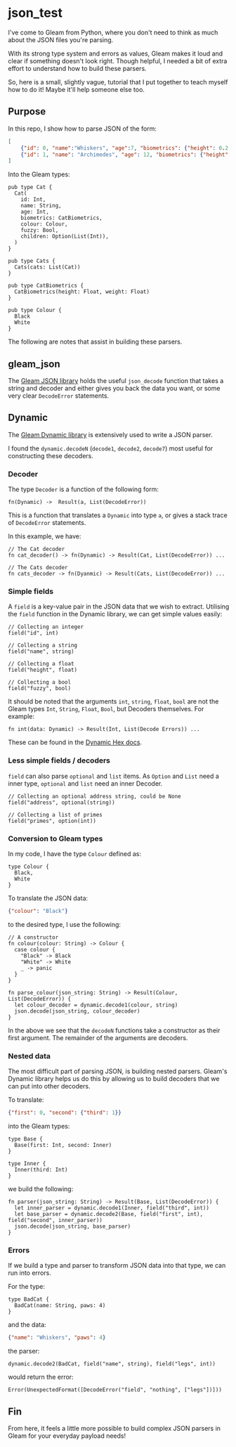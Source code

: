 # json_test

I've come to Gleam from Python, where you don't need to think as much about the JSON files you're parsing. 

With its strong type system and errors as values, Gleam makes it loud and clear if something doesn't look right. Though helpful, I needed a bit of extra effort to understand how to build these parsers. 

So, here is a small, slightly vague, tutorial that I put together to teach myself how to do it! Maybe it'll help someone else too.

## Purpose
In this repo, I show how to parse JSON of the form:
```json
[
    {"id": 0, "name":"Whiskers", "age":7, "biometrics": {"height": 0.2, "weight": 4.5}, "colour":"White", "fuzzy": true, "children": null},
    {"id": 1, "name": "Archimedes", "age": 12, "biometrics": {"height": 0.3, "weight": 4.0}, "colour": "Black", "fuzzy": false, "children": [0]}
]
```

Into the Gleam types:
```gleam
pub type Cat {
  Cat(
    id: Int,
    name: String,
    age: Int,
    biometrics: CatBiometrics,
    colour: Colour,
    fuzzy: Bool,
    children: Option(List(Int)),
  )
}

pub type Cats {
  Cats(cats: List(Cat))
}

pub type CatBiometrics {
  CatBiometrics(height: Float, weight: Float)
}

pub type Colour {
  Black
  White
}
```

The following are notes that assist in building these parsers.

## gleam_json
The [Gleam JSON library](https://hexdocs.pm/gleam_json/1.0.1/index.html) holds the useful `json_decode` function that takes a string and decoder and either gives you back the data you want, or some very clear `DecodeError` statements.

## Dynamic
The [Gleam Dynamic library](https://hexdocs.pm/gleam_stdlib/gleam/dynamic.html#int) is extensively used to write a JSON parser.

I found the `dynamic.decodeN` (`decode1`, `decode2`, `decode7`) most useful for constructing these decoders.

### Decoder
The type `Decoder` is a function of the following form:

```gleam
fn(Dynamic) ->  Result(a, List(DecodeError))
```

This is a function that translates a `Dynamic` into type `a`, or gives a stack trace of `DecodeError` statements.

In this example, we have:
```gleam
// The Cat decoder
fn cat_decoder() -> fn(Dynamic) -> Result(Cat, List(DecodeError)) ...

// The Cats decoder
fn cats_decoder -> fn(Dyanmic) -> Result(Cats, List(DecodeError)) ...

```

### Simple fields
A `field` is a key-value pair in the JSON data that we wish to extract. Utilising the `field` function in the Dynamic library, we can get simple values easily: 

```gleam
// Collecting an integer
field("id", int)

// Collecting a string
field("name", string)

// Collecting a float
field("height", float)

// Collecting a bool
field("fuzzy", bool)
```

It should be noted that the arguments `int`, `string`, `float`, `bool` are not the Gleam types `Int`, `String`, `Float`, `Bool`, but Decoders themselves. For example:

```gleam
fn int(data: Dynamic) -> Result(Int, List(Decode Errors)) ...
```

These can be found in the [Dynamic Hex docs](https://hexdocs.pm/gleam_stdlib/gleam/dynamic.html#int).

### Less simple fields / decoders

`field` can also parse `optional` and `list` items. As `Option` and `List` need a inner type, `optional` and `list` need an inner Decoder.
```gleam
// Collecting an optional address string, could be None
field("address", optional(string))

// Collecting a list of primes
field("primes", option(int))
```

### Conversion to Gleam types

In my code, I have the type `Colour` defined as:

```gleam
type Colour {
  Black, 
  White
}
```

To translate the JSON data:
```json
{"colour": "Black"}
```

to the desired type, I use the following: 
```gleam
// A constructor 
fn colour(colour: String) -> Colour {
  case colour {
    "Black" -> Black
    "White" -> White
    _ -> panic
  }
}

fn parse_colour(json_string: String) -> Result(Colour, List(DecodeError)) {
  let colour_decoder = dynamic.decode1(colour, string)
  json.decode(json_string, colour_decoder)
}
```

In the above we see that the `decodeN` functions take a constructor as their first argument. The remainder of the arguments are decoders. 

### Nested data
The most difficult part of parsing JSON, is building nested parsers. Gleam's Dynamic library helps us do this by allowing us to build decoders that we can put into other decoders.

To translate:
```json
{"first": 0, "second": {"third": 1}}
```
into the Gleam types:
```gleam 
type Base {
  Base(first: Int, second: Inner)
}

type Inner {
  Inner(third: Int)
}
```

we build the following: 

```gleam
fn parser(json_string: String) -> Result(Base, List(DecodeError)) {
  let inner_parser = dynamic.decode1(Inner, field("third", int))
  let base_parser = dynamic.decode2(Base, field("first", int), field("second", inner_parser))
  json.decode(json_string, base_parser)
}
```

### Errors
If we build a type and parser to transform JSON data into that type, we can run into errors.

For the type:
```gleam
type BadCat {
  BadCat(name: String, paws: 4)
}
```

and the data:
```json
{"name": "Whiskers", "paws": 4}
```

the parser:
```gleam
dynamic.decode2(BadCat, field("name", string), field("legs", int))
```

would return the error:
```gleam
Error(UnexpectedFormat([DecodeError("field", "nothing", ["legs"])]))
```

## Fin
From here, it feels a little more possible to build complex JSON parsers in Gleam for your everyday payload needs!